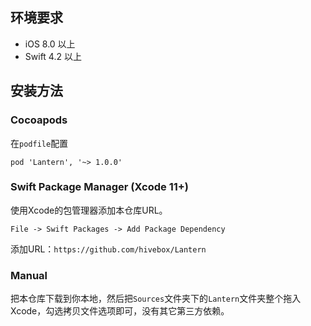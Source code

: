 ## 环境要求

- iOS 8.0 以上
- Swift 4.2 以上

## 安装方法

### Cocoapods

在`podfile`配置

```
pod 'Lantern', '~> 1.0.0'
```

### Swift Package Manager (Xcode 11+)

使用Xcode的包管理器添加本仓库URL。

`File -> Swift Packages -> Add Package Dependency`

添加URL：`https://github.com/hivebox/Lantern`

### Manual

把本仓库下载到你本地，然后把`Sources`文件夹下的`Lantern`文件夹整个拖入Xcode，勾选拷贝文件选项即可，没有其它第三方依赖。
